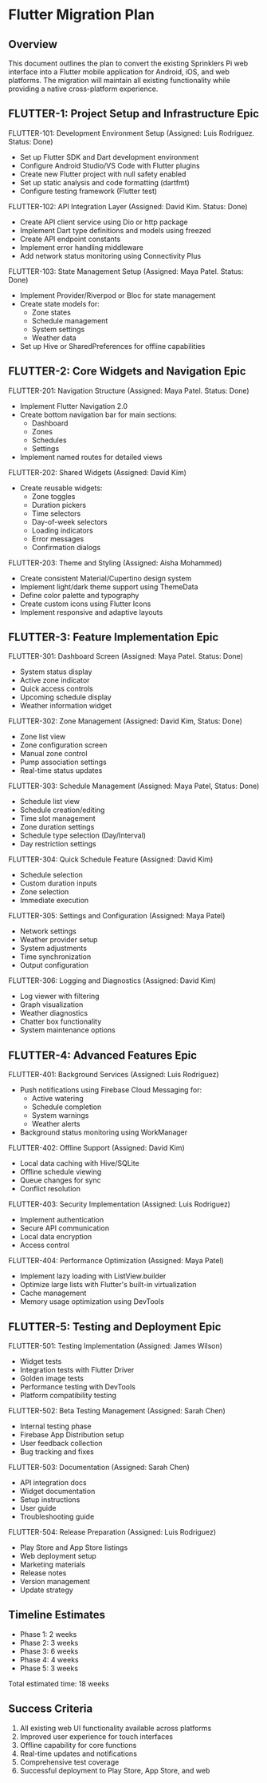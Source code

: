 # Flutter Migration Plan

## Overview
This document outlines the plan to convert the existing Sprinklers Pi web interface into a Flutter mobile application for Android, iOS, and web platforms. The migration will maintain all existing functionality while providing a native cross-platform experience.

## FLUTTER-1: Project Setup and Infrastructure Epic

FLUTTER-101: Development Environment Setup (Assigned: Luis Rodriguez. Status: Done)
- Set up Flutter SDK and Dart development environment
- Configure Android Studio/VS Code with Flutter plugins
- Create new Flutter project with null safety enabled
- Set up static analysis and code formatting (dartfmt)
- Configure testing framework (Flutter test)

FLUTTER-102: API Integration Layer (Assigned: David Kim. Status: Done)
- Create API client service using Dio or http package
- Implement Dart type definitions and models using freezed
- Create API endpoint constants
- Implement error handling middleware
- Add network status monitoring using Connectivity Plus

FLUTTER-103: State Management Setup (Assigned: Maya Patel. Status: Done)
- Implement Provider/Riverpod or Bloc for state management
- Create state models for:
  - Zone states
  - Schedule management
  - System settings
  - Weather data
- Set up Hive or SharedPreferences for offline capabilities

## FLUTTER-2: Core Widgets and Navigation Epic

FLUTTER-201: Navigation Structure (Assigned: Maya Patel. Status: Done)
- Implement Flutter Navigation 2.0
- Create bottom navigation bar for main sections:
  - Dashboard
  - Zones
  - Schedules
  - Settings
- Implement named routes for detailed views

FLUTTER-202: Shared Widgets (Assigned: David Kim)
- Create reusable widgets:
  - Zone toggles
  - Duration pickers
  - Time selectors
  - Day-of-week selectors
  - Loading indicators
  - Error messages
  - Confirmation dialogs

FLUTTER-203: Theme and Styling (Assigned: Aisha Mohammed)
- Create consistent Material/Cupertino design system
- Implement light/dark theme support using ThemeData
- Define color palette and typography
- Create custom icons using Flutter Icons
- Implement responsive and adaptive layouts

## FLUTTER-3: Feature Implementation Epic

FLUTTER-301: Dashboard Screen (Assigned: Maya Patel. Status: Done)
- System status display
- Active zone indicator
- Quick access controls
- Upcoming schedule display
- Weather information widget

FLUTTER-302: Zone Management (Assigned: David Kim, Status: Done)
- Zone list view
- Zone configuration screen
- Manual zone control
- Pump association settings
- Real-time status updates

FLUTTER-303: Schedule Management (Assigned: Maya Patel, Status: Done)
- Schedule list view
- Schedule creation/editing
- Time slot management
- Zone duration settings
- Schedule type selection (Day/Interval)
- Day restriction settings

FLUTTER-304: Quick Schedule Feature (Assigned: David Kim)
- Schedule selection
- Custom duration inputs
- Zone selection
- Immediate execution

FLUTTER-305: Settings and Configuration (Assigned: Maya Patel)
- Network settings
- Weather provider setup
- System adjustments
- Time synchronization
- Output configuration

FLUTTER-306: Logging and Diagnostics (Assigned: David Kim)
- Log viewer with filtering
- Graph visualization
- Weather diagnostics
- Chatter box functionality
- System maintenance options

## FLUTTER-4: Advanced Features Epic

FLUTTER-401: Background Services (Assigned: Luis Rodriguez)
- Push notifications using Firebase Cloud Messaging for:
  - Active watering
  - Schedule completion
  - System warnings
  - Weather alerts
- Background status monitoring using WorkManager

FLUTTER-402: Offline Support (Assigned: David Kim)
- Local data caching with Hive/SQLite
- Offline schedule viewing
- Queue changes for sync
- Conflict resolution

FLUTTER-403: Security Implementation (Assigned: Luis Rodriguez)
- Implement authentication
- Secure API communication
- Local data encryption
- Access control

FLUTTER-404: Performance Optimization (Assigned: Maya Patel)
- Implement lazy loading with ListView.builder
- Optimize large lists with Flutter's built-in virtualization
- Cache management
- Memory usage optimization using DevTools

## FLUTTER-5: Testing and Deployment Epic

FLUTTER-501: Testing Implementation (Assigned: James Wilson)
- Widget tests
- Integration tests with Flutter Driver
- Golden image tests
- Performance testing with DevTools
- Platform compatibility testing

FLUTTER-502: Beta Testing Management (Assigned: Sarah Chen)
- Internal testing phase
- Firebase App Distribution setup
- User feedback collection
- Bug tracking and fixes

FLUTTER-503: Documentation (Assigned: Sarah Chen)
- API integration docs
- Widget documentation
- Setup instructions
- User guide
- Troubleshooting guide

FLUTTER-504: Release Preparation (Assigned: Luis Rodriguez)
- Play Store and App Store listings
- Web deployment setup
- Marketing materials
- Release notes
- Version management
- Update strategy

## Timeline Estimates
- Phase 1: 2 weeks
- Phase 2: 3 weeks
- Phase 3: 6 weeks
- Phase 4: 4 weeks
- Phase 5: 3 weeks

Total estimated time: 18 weeks

## Success Criteria
1. All existing web UI functionality available across platforms
2. Improved user experience for touch interfaces
3. Offline capability for core functions
4. Real-time updates and notifications
5. Comprehensive test coverage
6. Successful deployment to Play Store, App Store, and web
